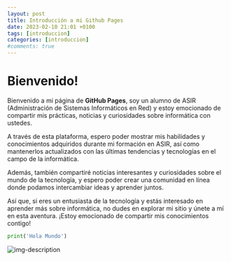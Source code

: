 ```yaml
---
layout: post
title: Introducción a mi Github Pages
date: 2023-02-10 21:01 +0100
tags: [introduccion]
categories: [introduccion]
#comments: true
---
```


# Bienvenido!

Bienvenido a mi página de **GitHub Pages**, soy un alumno de ASIR (Administración de Sistemas Informáticos en Red) y estoy emocionado de compartir mis prácticas, noticias y curiosidades sobre informática con ustedes.

A través de esta plataforma, espero poder mostrar mis habilidades y conocimientos adquiridos durante mi formación en ASIR, así como mantenerlos actualizados con las últimas tendencias y tecnologías en el campo de la informática.

Además, también compartiré noticias interesantes y curiosidades sobre el mundo de la tecnología, y espero poder crear una comunidad en línea donde podamos intercambiar ideas y aprender juntos.

Así que, si eres un entusiasta de la tecnología y estás interesado en aprender más sobre informática, no dudes en explorar mi sitio y únete a mí en esta aventura. ¡Estoy emocionado de compartir mis conocimientos contigo!


```python
print('Hola Mundo')
``` 

![img-description](https://images2.imgbox.com/fa/e2/PmGDsy10_o.jpeg)